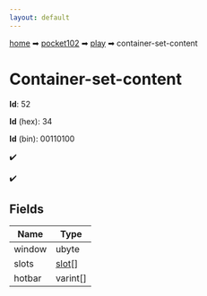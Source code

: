 ```yaml
---
layout: default
---
```


[home](/) ➡ [pocket102](/protocol/pocket102) ➡ [play](/protocol/pocket102/play) ➡ container-set-content

# Container-set-content

**Id**: 52

**Id** (hex): 34

**Id** (bin): 00110100

✔️

✔️

## Fields

Name | Type
---|---
window | ubyte
slots | [slot](/protocol/pocket102/types/slot)[]
hotbar | varint[]

